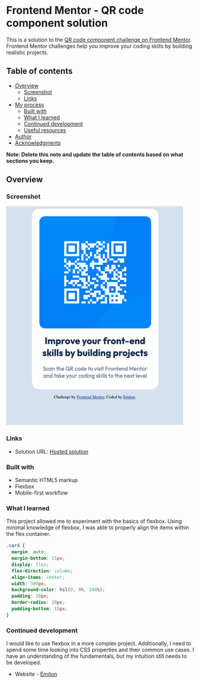 # Frontend Mentor - QR code component solution

This is a solution to the [QR code component challenge on Frontend Mentor](https://www.frontendmentor.io/challenges/qr-code-component-iux_sIO_H). Frontend Mentor challenges help you improve your coding skills by building realistic projects. 

## Table of contents

- [Overview](#overview)
  - [Screenshot](#screenshot)
  - [Links](#links)
- [My process](#my-process)
  - [Built with](#built-with)
  - [What I learned](#what-i-learned)
  - [Continued development](#continued-development)
  - [Useful resources](#useful-resources)
- [Author](#author)
- [Acknowledgments](#acknowledgments)

**Note: Delete this note and update the table of contents based on what sections you keep.**

## Overview

### Screenshot

![Finished QR code](images/qr-code-finished.png)

### Links

- Solution URL: [Hosted solution](https://qr-code-component-main-3txs.vercel.app/)

### Built with

- Semantic HTML5 markup
- Flexbox
- Mobile-first workflow

### What I learned

This project allowed me to experiment with the basics of flexbox. Using minimal knowledge of flexbox, I was able to properly align the items within the flex container.



```css
.card {
  margin: auto;
  margin-bottom: 15px;
  display: flex;
  flex-direction: column;
  align-items: center;
  width: 300px;
  background-color: hsl(0, 0%, 100%);
  padding: 20px;
  border-radius: 20px;
  padding-bottom: 15px;
}
```


### Continued development

I would like to use flexbox in a more complex project. Additionally, I need to spend some time looking into CSS properties and their common use cases. I have an understanding of the fundamentals, but my intuition still needs to be developed.

- Website - [Emiton](https://www.emiton.io/)